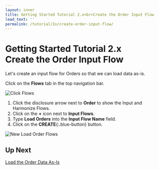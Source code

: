```yaml
---
layout: inner
title: Getting Started Tutorial 2.x<br>Create the Order Input Flow
lead_text: ''
permalink: /tutorial/2x/create-order-input-flow/
---
```


# Getting Started Tutorial 2.x<br>Create the Order Input Flow

Let's create an input flow for Orders so that we can load data as-is.

<i class="fa fa-hand-pointer-o"></i> Click on the **Flows** tab in the top navigation bar.

![Click Flows]({{site.baseurl}}/images/2x/click-flows-3.png)

1. <i class="fa fa-hand-pointer-o"></i> Click the disclosure arrow next to **Order** to show the Input and Harmonize Flows.
1. <i class="fa fa-hand-pointer-o"></i> Click on the **+** icon next to **Input Flows**.
1. Type **Load Orders** into the **Input Flow Name** field.
1. <i class="fa fa-hand-pointer-o"></i> Click on the **CREATE**{:.blue-button} button.

![New Load Order Flows]({{site.baseurl}}/images/2x/create-load-order-flow.png)

## Up Next

[Load the Order Data As-Is](../load-orders-as-is/)
